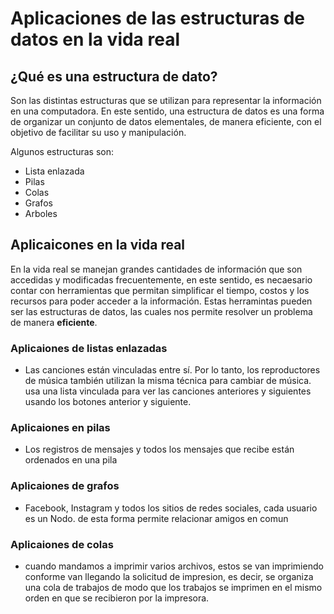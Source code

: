 # Aplicaciones de las estructuras de datos en la vida real
## ¿Qué es una estructura de dato? 
Son las distintas estructuras que se utilizan para representar la información en una computadora. En este sentido, una estructura de datos es una forma de organizar un conjunto de datos elementales, de manera eficiente, con el objetivo de facilitar su uso y manipulación.  

Algunos estructuras son:

* Lista enlazada  
* Pilas
* Colas
* Grafos
* Arboles 
## Aplicaicones en la vida real
En la vida real se manejan grandes cantidades  de información que son accedidas y modificadas frecuentemente, en este sentido, es necaesario contar con herramientas que permitan simplificar el tiempo, costos y los recursos para poder acceder a la información. Estas herramintas pueden ser las estructuras de datos, las cuales nos permite resolver un problema de manera **eficiente**.

### Aplicaiones de listas enlazadas
* Las canciones están vinculadas entre sí. Por lo tanto, los reproductores de música también utilizan la misma técnica para cambiar de música. usa una lista vinculada para ver las canciones anteriores y siguientes usando los botones anterior y siguiente.

### Aplicaiones en pilas 
* Los registros de mensajes y todos los mensajes que recibe están ordenados en una pila

### Aplicaiones de grafos 
* Facebook, Instagram y todos los sitios de redes sociales, cada usuario es un Nodo. de esta forma permite relacionar amigos en comun 
### Aplicaiones de colas 
* cuando mandamos a imprimir varios archivos, estos se van imprimiendo conforme van llegando la solicitud de impresion, es decir, se organiza una cola de trabajos de modo que los trabajos
se imprimen en el mismo orden en que se recibieron por la impresora.

